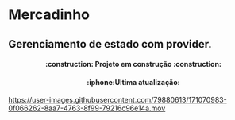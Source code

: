 # Mercadinho

## Gerenciamento de estado com provider.

<h4 align="center"> 
    :construction:  Projeto em construção  :construction:
</h4>
<h4 align="center">
:iphone:Ultima atualização: 
</h4>






https://user-images.githubusercontent.com/79880613/171070983-0f066262-8aa7-4763-8f99-79216c96e14a.mov





